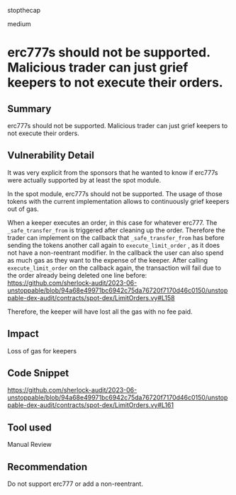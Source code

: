 stopthecap

medium

# erc777s should not be supported. Malicious trader can just grief keepers to not execute their orders.

## Summary
erc777s should not be supported. Malicious trader can just grief keepers to not execute their orders.

## Vulnerability Detail
It was very explicit from the sponsors that he wanted to know if erc777s were actually supported by at least the spot module. 

In the spot module, erc777s should not be supported. The usage of those tokens with the current implementation allows to continuously grief keepers out of gas.

When a keeper executes an order, in this case for whatever erc777. The `_safe_transfer_from` is triggered after cleaning up the order. Therefore the trader can implement on the callback that `_safe_transfer_from` has before sending the tokens another call again to `execute_limit_order` , as it does not have a non-reentrant modifier. In the callback the user can also spend as much gas as they want to the expense of the keeper. After calling `execute_limit_order` on the callback again, the transaction will fail due to the order already being deleted one line before: https://github.com/sherlock-audit/2023-06-unstoppable/blob/94a68e49971bc6942c75da76720f7170d46c0150/unstoppable-dex-audit/contracts/spot-dex/LimitOrders.vy#L158

Therefore, the keeper will have lost all the gas with no fee paid. 

## Impact
Loss of gas for keepers

## Code Snippet
https://github.com/sherlock-audit/2023-06-unstoppable/blob/94a68e49971bc6942c75da76720f7170d46c0150/unstoppable-dex-audit/contracts/spot-dex/LimitOrders.vy#L161
## Tool used

Manual Review

## Recommendation
Do not support erc777 or add a non-reentrant.
